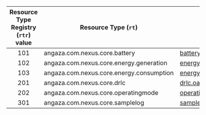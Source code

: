 | Resource Type Registry (`rtr`) value | Resource Type (`rt`) | Specification                 |
|:------------------------------------:|--------------------|-------------------------------|
| 101   | angaza.com.nexus.core.battery | [battery.oas.yaml](resource_types/core/101-battery/redoc_wrapper.md) |
| 102   | angaza.com.nexus.core.energy.generation | [energygeneration.oas.yaml](resource_types/core/energy/102-generation/redoc_wrapper.md) |
| 103   | angaza.com.nexus.core.energy.consumption | [energyconsumption.oas.yaml](resource_types/core/energy/103-consumption/redoc_wrapper.md) |
| 201   | angaza.com.nexus.core.drlc | [drlc.oas.yaml](resource_types/core/energy/201-drlc/redoc_wrapper.md) |
| 202   | angaza.com.nexus.core.operatingmode | [operatingmode.oas.yaml](resource_types/core/202-operatingmode/redoc_wrapper.md) |
| 301   | angaza.com.nexus.core.samplelog | [samplelog.oas.yaml](resource_types/core/301-samplelog/redoc_wrapper.md) |

